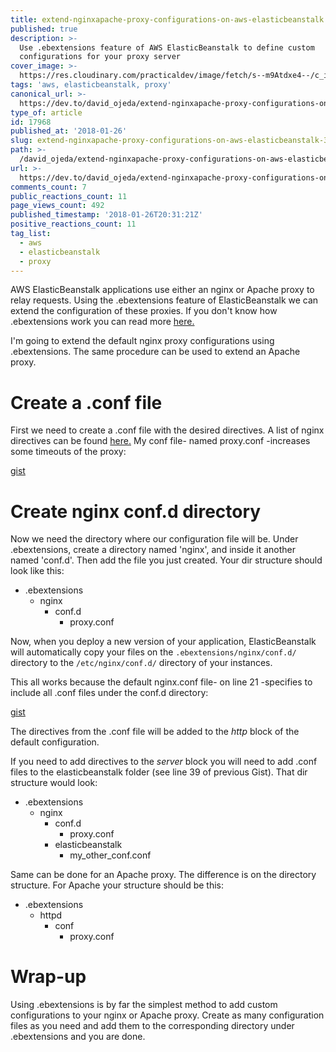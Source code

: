 ```yaml
---
title: extend-nginxapache-proxy-configurations-on-aws-elasticbeanstalk
published: true
description: >-
  Use .ebextensions feature of AWS ElasticBeanstalk to define custom
  configurations for your proxy server
cover_image: >-
  https://res.cloudinary.com/practicaldev/image/fetch/s--m9Atdxe4--/c_imagga_scale,f_auto,fl_progressive,h_420,q_auto,w_1000/https://thepracticaldev.s3.amazonaws.com/i/8ndsgtt91bqudopf8m7o.png
tags: 'aws, elasticbeanstalk, proxy'
canonical_url: >-
  https://dev.to/david_ojeda/extend-nginxapache-proxy-configurations-on-aws-elasticbeanstalk-3mjg
type_of: article
id: 17968
published_at: '2018-01-26'
slug: extend-nginxapache-proxy-configurations-on-aws-elasticbeanstalk-3mjg
path: >-
  /david_ojeda/extend-nginxapache-proxy-configurations-on-aws-elasticbeanstalk-3mjg
url: >-
  https://dev.to/david_ojeda/extend-nginxapache-proxy-configurations-on-aws-elasticbeanstalk-3mjg
comments_count: 7
public_reactions_count: 11
page_views_count: 492
published_timestamp: '2018-01-26T20:31:21Z'
positive_reactions_count: 11
tag_list:
  - aws
  - elasticbeanstalk
  - proxy
---
```


AWS ElasticBeanstalk applications use either an nginx or Apache proxy to relay requests. Using the .ebextensions feature of ElasticBeanstalk we can extend the configuration of these proxies. If you don't know how .ebextensions work you can read more <a href="https://docs.aws.amazon.com/elasticbeanstalk/latest/dg/ebextensions.html">here.</a>

I'm going to extend the default nginx proxy configurations using .ebextensions. The same procedure can be used to extend an Apache proxy.

# Create a .conf file

First we need to create a .conf file with the desired directives. A list of nginx directives can be found <a href="http://nginx.org/en/docs/dirindex.html"> here.</a> My conf file- named proxy.conf -increases some timeouts of the proxy:

[gist](https://gist.github.com/davidojedalopez/b3735a658fbd645b38a13405f9eae8fa)

# Create nginx conf.d directory

Now we need the directory where our configuration file will be. Under .ebextensions, create a directory named 'nginx', and inside it another named 'conf.d'. Then add the file you just created. Your dir structure should look like this:

- .ebextensions
    - nginx
        - conf.d
            - proxy.conf

Now, when you deploy a new version of your application, ElasticBeanstalk will automatically copy your files on the `.ebextensions/nginx/conf.d/` directory to the `/etc/nginx/conf.d/` directory of your instances.

This all works because the default nginx.conf file- on line 21 -specifies to include all .conf files under the conf.d directory:

[gist](https://gist.github.com/davidojedalopez/680ae751eb2a3fd46c3bca04a33c5a4c)

The directives from the .conf file will be added to the <em>http</em> block of the default configuration.

If you need to add directives to the <em>server</em> block you will need to add .conf files to the elasticbeanstalk folder (see line 39 of previous Gist). That dir structure would look:

- .ebextensions
    - nginx
        - conf.d
            - proxy.conf
        - elasticbeanstalk
            - my_other_conf.conf

Same can be done for an Apache proxy. The difference is on the directory structure. For Apache your structure should be this:

- .ebextensions
    - httpd
        - conf
            - proxy.conf

# Wrap-up

Using .ebextensions is by far the simplest method to add custom configurations to your nginx or Apache proxy. Create as many configuration files as you need and add them to the corresponding directory under .ebextensions and you are done.
